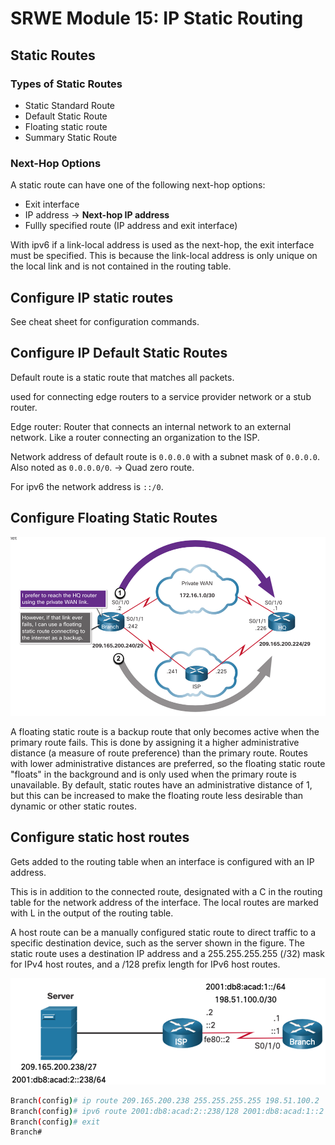 # SRWE Module 15: IP Static Routing

## Static Routes

### Types of Static Routes

- Static Standard Route
- Default Static Route
- Floating static route
- Summary Static Route

### Next-Hop Options

A static route can have one of the following next-hop options:

- Exit interface
- IP address -> **Next-hop IP address**
- Fullly specified route (IP address and exit interface)

With ipv6 if a link-local address is used as the next-hop, the exit interface must be specified.
This is because the link-local address is only unique on the local link and is not contained in the routing table.

## Configure IP static routes

See cheat sheet for configuration commands.

## Configure IP Default Static Routes

Default route is a static route that matches all packets.

used for connecting edge routers to a service provider network or a stub router.

Edge router: Router that connects an internal network to an external network. Like a router connecting an organization to the ISP.

Network address of default route is `0.0.0.0` with a subnet mask of `0.0.0.0`. Also noted as `0.0.0.0/0`. -> Quad zero route.

For ipv6 the network address is `::/0`.

## Configure Floating Static Routes

![alt text](image.png)

A floating static route is a backup route that only becomes active when the primary route fails. This is done by assigning it a higher administrative distance (a measure of route preference) than the primary route. Routes with lower administrative distances are preferred, so the floating static route "floats" in the background and is only used when the primary route is unavailable. By default, static routes have an administrative distance of 1, but this can be increased to make the floating route less desirable than dynamic or other static routes.

## Configure static host routes

Gets added to the routing table when an interface is configured with an IP address.

This is in addition to the connected route, designated with a C in the routing table for the network address of the interface.
The local routes are marked with L in the output of the routing table.

A host route can be a manually configured static route to direct traffic to a specific destination device, such as the server shown in the figure. The static route uses a destination IP address and a 255.255.255.255 (/32) mask for IPv4 host routes, and a /128 prefix length for IPv6 host routes.

![alt text](image-1.png)

```bash
Branch(config)# ip route 209.165.200.238 255.255.255.255 198.51.100.2
Branch(config)# ipv6 route 2001:db8:acad:2::238/128 2001:db8:acad:1::2
Branch(config)# exit
Branch#
```
